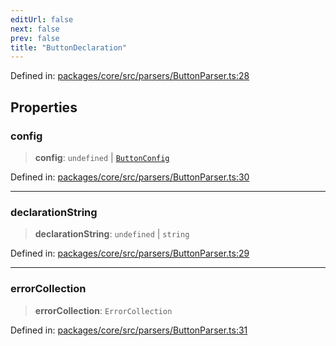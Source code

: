 ```yaml
---
editUrl: false
next: false
prev: false
title: "ButtonDeclaration"
---
```


Defined in: [packages/core/src/parsers/ButtonParser.ts:28](https://github.com/mProjectsCode/obsidian-meta-bind-plugin/blob/563ae7213e1de72cfcc12505f0ad569434535dc5/packages/core/src/parsers/ButtonParser.ts#L28)

## Properties

### config

> **config**: `undefined` \| [`ButtonConfig`](/obsidian-meta-bind-plugin-docs/api/interfaces/buttonconfig/)

Defined in: [packages/core/src/parsers/ButtonParser.ts:30](https://github.com/mProjectsCode/obsidian-meta-bind-plugin/blob/563ae7213e1de72cfcc12505f0ad569434535dc5/packages/core/src/parsers/ButtonParser.ts#L30)

***

### declarationString

> **declarationString**: `undefined` \| `string`

Defined in: [packages/core/src/parsers/ButtonParser.ts:29](https://github.com/mProjectsCode/obsidian-meta-bind-plugin/blob/563ae7213e1de72cfcc12505f0ad569434535dc5/packages/core/src/parsers/ButtonParser.ts#L29)

***

### errorCollection

> **errorCollection**: `ErrorCollection`

Defined in: [packages/core/src/parsers/ButtonParser.ts:31](https://github.com/mProjectsCode/obsidian-meta-bind-plugin/blob/563ae7213e1de72cfcc12505f0ad569434535dc5/packages/core/src/parsers/ButtonParser.ts#L31)
